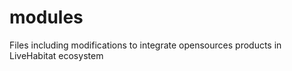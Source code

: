 # modules

Files including modifications to integrate opensources products in LiveHabitat ecosystem
